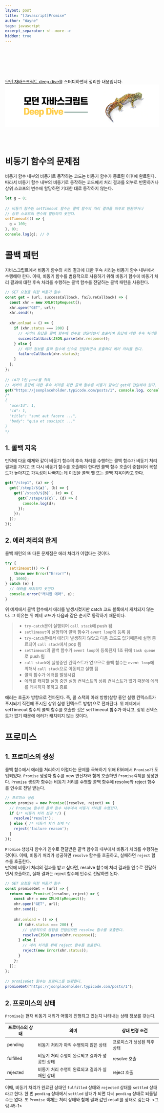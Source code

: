 ```yaml
---
layout: post
title: "[Javascript]Promise"
author: "Wayne"
tags: javascript
excerpt_separator: <!--more-->
hidden: true
---
```


<span style="color:rgba(0,0,0,0)">콜백 지옥을 해결해보자</span>

<!--more-->

<br/><br/><br/>

[모던 자바스크립트 deep dive](https://wikibook.co.kr/mjs/)를 스터디하면서 정리한 내용입니다.
![main](../assets/post_img/javascript_deep_dive.png "main")

<br/><br/>

# 비동기 함수의 문제점

비동기 함수 내부의 비동기로 동작하는 코드는 비동기 함수가 종료된 이후에 완료된다. 따라서 비동기 함수 내부의 비동기로 동작하는 코드에서 처리 결과를 외부로 반환하거나 상위 스코프의 변수에 할당하면 기대한 대로 동작하지 않는다.

```javascript
let g = 0;

// 비동기 함수인 setTimeout 함수는 콜백 함수의 처리 결과를 외부로 반환하거나
// 상위 스코프의 변수에 할당하지 못한다.
setTimeout(() => {
  g = 100;
}, 0);
console.log(g); // 0
```

# 콜백 패턴

자바스크립트에서 비동기 함수의 처리 결과에 대한 후속 처리는 비동기 함수 내부에서 수행해야 한다. 이때, 비동기 함수를 범용적으로 사용하기 위해 비동기 함수에 비동기 처리 결과에 대한 후속 처리를 수행하는 콜백 함수를 전달하는 콜백 패턴을 사용한다.

```javascript
// GET 요청을 위한 비동기 함수
const get = (url, successCallback, failureCallback) => {
  const xhr = new XMLHttpRequest();
  xhr.open("GET", url);
  xhr.send();

  xhr.onload = () => {
    if (xhr.status === 200) {
      // 서버의 응답을 콜백 함수에 인수로 전달하면서 호출하여 응답에 대한 후속 처리를 한다.
      successCallback(JSON.parse(xhr.response));
    } else {
      // 에러 정보를 콜백 함수에 인수로 전달하면서 호출하여 에러 처리를 한다.
      failureCallback(xhr.status);
    }
  };
};

// id가 1인 post를 취득
// 서버의 응답에 대한 후속 처리를 위한 콜백 함수를 비동기 함수인 get에 전달해야 한다.
get("https://jsonplaceholder.typicode.com/posts/1", console.log, console.error);
/*
{
  "userId": 1,
  "id": 1,
  "title": "sunt aut facere ...",
  "body": "quia et suscipit ..."
}
*/
```

## 1. 콜백 지옥

만약에 다음 예제와 같이 비동기 함수의 후속 처리를 수행하는 콜백 함수가 비동기 처리 결과를 가지고 또 다시 비동기 함수를 호출해야 한다면 콜백 함수 호출이 중첩되어 복잡도가 높아지고 가독성이 나빠지는데 이것을 콜백 헬 또는 콜백 지옥이라고 한다.

```javascript
get("/step1", (a) => {
  get(`/step2/${a}`, (b) => {
    get(`/step3/${b}`, (c) => {
      get(`/step4/${c}`, (d) => {
        console.log(d);
      });
    });
  });
});
```

## 2. 에러 처리의 한계

콜백 패턴의 또 다른 문제점은 에러 처리가 어렵다는 것이다.

```javascript
try {
  setTimeout(() => {
    throw new Error("Error!");
  }, 1000);
} catch (e) {
  // 에러를 캐치하지 못한다
  console.error("캐치한 에러", e);
}
```

위 예제에서 콜백 함수에서 에러를 발생시켰지만 catch 코드 블록에서 캐치되지 않는다. 그 이유는 위 예제 코드가 다음과 같은 순서로 동작하기 때문이다.

> - `try-catch`문이 실행되어 `call stack`에 push 됨
> - `setTimeout`이 실행되어 콜백 함수가 `event loop`에 등록 됨
> - `try-catch`문에서 에러가 발생하지 않았고 다음 코드도 없기때문에 실행 종료되어 `call stack`에서 pop 됨
> - `setTimeout`의 콜백 함수가 `event loop`에 등록된지 1초 뒤에 `task queue`로 push 됨
> - `call stack`에 실행중인 컨텍스트가 없으므로 콜백 함수는 `event loop`에 의해서 `call stack`으로 이동되고 실행 됨
> - 콜백 함수가 에러를 발생시킴
> - 에러를 캐치할 실행 중인 실행 컨텍스트의 상위 컨텍스트가 없기 때문에 에러를 캐치하지 못하고 종료

에러는 호출자 방향으로 전파된다. 즉, 콜 스택의 아래 방향(살향 즁안 실행 컨텍스트가 푸시되기 직전에 푸시된 상위 실행 컨텍스트 방향)으로 전파된다. 위 예제에서 setTimeout 함수의 콜백 함수를 호출한 것은 setTimeout 함수가 아니고, 상위 컨텍스트가 없기 때문에 에러가 캐치되지 않는 것이다.

# 프로미스

## 1. 프로미스의 생성

콜백 함수에서 에러를 처리하기 어렵다는 문제를 극복하기 위해 ES6에서 `Promise`가 도입되었다. `Promise` 생성자 함수를 new 연산자와 함께 호출하면 `Promise`객체를 생성한다. `Promise` 생성자 함수는 비동기 처리를 수행할 콜백 함수에 resolve와 reject 함수를 인수로 전달 받는다.

```javascript
// 프로미스 생성
const promise = new Promise((resolve, reject) => {
  // Promise 함수의 콜백 함수 내부에서 비동기 처리를 수행한다.
  if (/* 비동기 처리 성공 */) {
    resolve('result');
  } else { /* 비동기 처리 실패 */
    reject('failure reason');
  }
});
```

`Promise` 생성자 함수가 인수로 전달받은 콜백 함수의 내부에서 비동기 처리를 수행하는 것이다. 이때, 비동기 처리가 성공하면 `resolve` 함수를 호출하고, 실패하면 `reject` 함수를 호출한다.
<br/>
만약에 비동기 처리의 결과를 받고 싶다면, resolve 함수에 처리 결과를 인수로 전달하면서 호출하고, 실패 결과는 reject 함수에 인수로 전달하면 된다.

```javascript
// GET 요청을 위한 비동기 함수
const promiseGet = (url) => {
  return new Promise((resolve, reject) => {
    const xhr = new XMLHttpRequest();
    xhr.open("GET", url);
    xhr.send();

    xhr.onload = () => {
      if (xhr.status === 200) {
        // 성공적으로 응답을 전달받으면 resolve 함수를 호출한다.
        resolve(JSON.parse(xhr.response));
      } else {
        // 에러 처리를 위해 reject 함수를 호출한다.
        reject(new Error(xhr.status));
      }
    };
  });
};

// promiseGet 함수는 프로미스를 반환한다.
promiseGet("https://jsonplaceholder.typicode.com/posts/1");
```

## 2. 프로미스의 상태

`Promise`는 현재 비동기 처리가 어떻게 진행되고 있는지 나타내는 상태 정보를 갖는다.

| 프로미스의 상태 | 의미                                           | 상태 변경 조건              |
| --------------- | ---------------------------------------------- | --------------------------- |
| pending         | 비동기 처리가 아직 수행되지 않은 상태          | 프로미스가 생성된 직후 상태 |
| fulfilled       | 비동기 처리 수행이 완료되고 결과가 성공인 상태 | resolve 호출                |
| rejected        | 비동기 처리 수행이 완료되고 결과가 실패인 상태 | reject 호출                 |

이때, 비동기 처리가 완료된 상태인 `fulfilled` 상태와 `rejected` 상태를 `settled` 상태라고 한다. 한 번 `pending` 상태에서 `settled` 상태가 되면 다시 `pending` 상태로 되돌릴 수는 없다.
또 `Promise` 객체는 처리 상태와 함께 결과 값인 result를 상태로 갖는다.
<그림 45-1>
